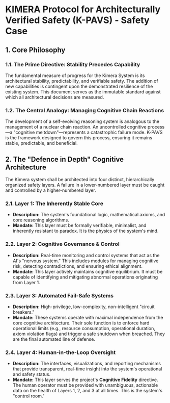 # KIMERA Protocol for Architecturally Verified Safety (K-PAVS) - Safety Case

## 1. Core Philosophy

### 1.1. The Prime Directive: Stability Precedes Capability

The fundamental measure of progress for the Kimera System is its architectural stability, predictability, and verifiable safety. The addition of new capabilities is contingent upon the demonstrated resilience of the existing system. This document serves as the immutable standard against which all architectural decisions are measured.

### 1.2. The Central Analogy: Managing Cognitive Chain Reactions

The development of a self-evolving reasoning system is analogous to the management of a nuclear chain reaction. An uncontrolled cognitive process—a "cognitive meltdown"—represents a catastrophic failure mode. K-PAVS is the framework designed to govern this process, ensuring it remains stable, predictable, and beneficial.

## 2. The "Defence in Depth" Cognitive Architecture

The Kimera system shall be architected into four distinct, hierarchically organized safety layers. A failure in a lower-numbered layer must be caught and controlled by a higher-numbered layer.

### 2.1. Layer 1: The Inherently Stable Core

-   **Description:** The system's foundational logic, mathematical axioms, and core reasoning algorithms.
-   **Mandate:** This layer must be formally verifiable, minimalist, and inherently resistant to paradox. It is the physics of the system's mind.

### 2.2. Layer 2: Cognitive Governance & Control

-   **Description:** Real-time monitoring and control systems that act as the AI's "nervous system." This includes modules for managing cognitive risk, detecting contradictions, and ensuring ethical alignment.
-   **Mandate:** This layer actively maintains cognitive equilibrium. It must be capable of identifying and mitigating abnormal operations originating from Layer 1.

### 2.3. Layer 3: Automated Fail-Safe Systems

-   **Description:** High-privilege, low-complexity, non-intelligent "circuit breakers."
-   **Mandate:** These systems operate with maximal independence from the core cognitive architecture. Their sole function is to enforce hard operational limits (e.g., resource consumption, operational duration, axiom violation flags) and trigger a safe shutdown when breached. They are the final automated line of defense.

### 2.4. Layer 4: Human-in-the-Loop Oversight

-   **Description:** The interfaces, visualizations, and reporting mechanisms that provide transparent, real-time insight into the system's operational and safety status.
-   **Mandate:** This layer serves the project's **Cognitive Fidelity** directive. The human operator must be provided with unambiguous, actionable data on the health of Layers 1, 2, and 3 at all times. This is the system's "control room." 